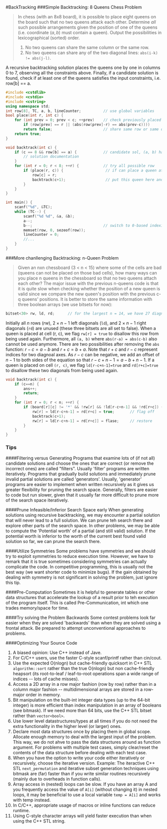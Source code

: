 #BackTracking
###Simple Backtracking: 8 Queens Chess Problem
>In chess (with an 8x8 board), it is possible to place eight queens on the board such that no two queens attack each other. Determine *all* such possible arrangements given the position of one of the queens (i.e. coordinate $(a, b)$ must contain a queen). Output the possibilities in lexicographical (sorted) order.
> 1. No two queens can share the same column or the same row.
> 2. No two queens can share any of the two diagonal lines: `abs(i-k) != abs(j-l)`.

A recursive backtracking solution places the queens one by one in columns 0 to 7, observing all the constraints above. Finally, if a candidate solution is found, check if at least one of the queens satisfies the input constraints, i.e. row[b] == a.
```cpp
#include <cstdlib>
#include <cstdio>
#include <cstring>
using namespace std;
int row[8], TC, a, b, lineCounter;			// use global variables
bool place(int r, int c) {
	for (int prev = 0; prev < c; ++prev) 	// check previously placed queens
		if (row[prev] == r || (abs(row(prev]-r) == abs(prev-c))))
		return false;						// share same row or same diagonal -> infeasible
	return true;
}

void backtrack(int c) {
	if (c == 8 && row[b] == a) {			// candidate sol, (a, b) has 1 queen
		// solution documentation
	}
	for (int r = 0; r < 8; ++r) {			// try all possible row
		if (place(r, c)) {					 // if can place a queen at this col and row
			row[c] = r;
			backtrack(c+1);					 // put this queen here and resurse
		}
	}
}

int main() {
	scanf("%d", &TC);
	while (TC--) {
		scanf("%d %d", &a, &b);
		a--;
		b--;								// switch to 0-based indexing
		memset(row, 0, sezeof(row));
		lineCounter = 0;
		//...
	}
}
```

###More chanllenging Backtracking: n-Queen Problem
>Given an nxn chessboard (3 < n < 15) where some of the cells are bad (queens can not be placed on those bad cells), how many ways can you place n queens in the chessboard so that no two queens attach each other?
The major issue with the previous n-queens code is that it is quite slow when checking whether the position of a new queen is valid since we compare the new queen's position with the previous c-q queens' positions. It is better to store the same information with three boolean arrays (we use bitsets for now):
```cpp
bitset<30> rw, ld, rd; 		// for the largest n = 14, we have 27 diagnoals
```
Initially all $n$ rows ($rw$), $2 \times n-1$ left diagonals (`ld`), and $2 \times n-1$ right diagonals (`rd`) are unused (these three bitsets are all set to false). When a queen is placed at cell (r, c), we flag `rw[r] = true` to disallow this row from being used again. Furthermore, all `(a, b)` where `abs(r-a) = abs(c-b)` also cannot be used anymore. There are two possibilities after removing the `abs` function: $r - c = a - b$ and $r + c  = b + a$. Note that $r + c$ and $r - c$ represent indices for two diagnoal axes. As $r - c$ can be negative, we add an offset of $n-1$ to both sides of the equation so that $r-c + n-1 =  a-b + n-1$. If a queen is placed on cell `(r, c)`, we flag `ld[r-c+n-1]=true` and `rd[r+c]=true` to disallow these two diagonals from being used again.
```cpp
void backtrack(int c) {
	if (c==n) {
		ans++;
		return;
	}
	for (int r = 0; r < n; ++r) {
		if (board[r][c] != '*' && !rw[r] && !ld[r-c+n-1] && !rd[r+c]) {
			rw[r] = ld[r-c+n-1] = rd[r+c] = true;		// flag off
			backtrack(c+1);
			rw[r] = ld[r-c+n-1] = rd[r+c]] = flase;		// restore
		}
	}
}
```
### Tips
####Filtering versus Generating
Programs that examine lots of (if not all) candidate solutions and choose the ones that are correct (or remove the incorrect ones) are called "filters". Usually 'filter' programs are written iteratively.
Programs that gradually build solutions and immediately prune invalid partial solutions are called 'generators'. Usually, 'generator' programs are easier to implement when written recursively as it gives us greater flexibility for pruning the search space.
Generally, filters are easier to code but run slower, given that it usually far more difficult to prune more of the search space iteratively.

####Prune Infeasible/Inferior Search Space early
When generating solutions using recursive backtracking, we may encounter a partial solution that will never lead to a full solution. We can prune teh search there and explore other parts of the search space.
In other problems, we may be able to compute the 'Potential worth' of a partial (and still valid) solution. If the potential worth is inferior to the worth of the current best found valid solution so far, we can prune the search there.

####Utilize Symmetries
Some problems have symmetries and we should try to exploit symmetries to reduce execution time. However, we have to remark that it is true sometimes considering symmetries can actually complicate the code. In competitive programming, this is usually not the best way (we want shorter code to minimize bugs). If the gain obtained by dealing with symmetry is not significant in solving the problem, just ignore this tip.

####Pre-Computation
Sometimes it is helpful to generate tables or other data structures that accelerate the lookup of a result prior to teh execution of the program itself. This is called Pre-Communication, int which one trades memory/space for time.

####Try solving the Problem Backwards
Some contest problems look far easier when they are solved 'backwards' than when they are solved using a frontal attack. Be prepared to attempt unconventional approaches to problems.

####Optimizing Your Source Code
1. A biased opinion: Use C++ instead of Jave.
2. For C/C++ users, use the faster C-style scanf/printf rather than cin/cout.
3. Use the expected O(nlogn) but cache-friendly quicksort in C++ STL `algorithm::sort` rather than the true O(nlogn) but non cache-friendly heapsort (its root-to-leaf / leaf-to-root operations span a wide range of indices -- lots of cache misses).
4. Access a 2D array in a row major fashion (row by row) rather than in a column major fashion -- multidimensional arrays are stored in a row-major order in memory.
5. Bit manipulation on the built-int integer data types (up to the 64-bit integer) is more efficient than index manipulation in an array of booleans (see bitmask). If we need more than 64 bits, use the C++ STL bitset rather than `vector<bool>`.
6. Use lower level datastructures/types at all times if you do not need the extra functionality in the higher level (or larger) ones.
7. Declare most data structures once by placing them in global scope. Allocate enough memory to deal with the largest input of the problem. This way, we do not ahve to pass the data structures around as function argument. For problems with multiple test cases, simply clear/reset the contents of the data structure before dealing with each test case.
8. When you have the option to write your code either iteratively or recursively, choose the iterative version. Example: The iteractive C++ STL `next_permutation` and iterative subset generation techniques using bitmask are (far) faster than if you write similar routines recursively (mainly due to overheads in function calls).
9. Array access in (nested) loops can be slow. If you have an array A and you frequently access the value of `A[i]` (without changing it) in nested loops, it may be beneficial to use a local variable `temp = A[i]` and works with temp instead.
10. In C/C++, appropriate usage of macros or inline functions can reduce runtime.
11. Using C-style character arrays will yield faster execution than when using the C++ STL string.
